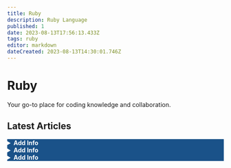 ```yaml
---
title: Ruby
description: Ruby Language
published: 1
date: 2023-08-13T17:56:13.433Z
tags: ruby
editor: markdown
dateCreated: 2023-08-13T14:30:01.746Z
---
```


# Ruby
<p>Your go-to place for coding knowledge and collaboration.</p>

<!-- ARTICLES -->
## Latest Articles
<details style=" background-color: #293a4c; color: #ffffff; border-radius: 5px;">
  <summary style="background-color: #1a5289; cursor: pointer; font-weight: bold;">
    Add Info
  </summary>

  * <a style=" color: #ffffff;" href="/ruby-on-rails/basics">Topic 1</a>
  * <a style=" color: #ffffff;" href="/ruby-on-rails/frameworks">Topic 2</a>
</details>

<details style=" background-color: #293a4c; color: #ffffff; border-radius: 5px;">
  <summary style="background-color: #1a5289; cursor: pointer; font-weight: bold;">
    Add Info
  </summary>
  
  * <a style=" color: #ffffff;" href="/ruby-on-rails/basics">Topic 1</a>
  * <a style=" color: #ffffff;" href="/ruby-on-rails/frameworks">Topic 2</a>
</details>

<details style=" background-color: #293a4c; color: #ffffff; border-radius: 5px;">
  <summary style="background-color: #1a5289; cursor: pointer; font-weight: bold;">
    Add Info
  </summary>
  
  *  <a style=" color: #ffffff;" href="/ruby-on-rails/basics">Topic 1</a>
  *  <a style=" color: #ffffff;" href="/ruby-on-rails/frameworks">Topic 2</a>
</details>
<br>
